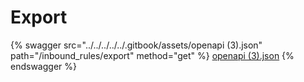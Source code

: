 # Export

{% swagger src="../../../../../.gitbook/assets/openapi (3).json" path="/inbound_rules/export" method="get" %}
[openapi (3).json](<../../../../../.gitbook/assets/openapi (3).json>)
{% endswagger %}
